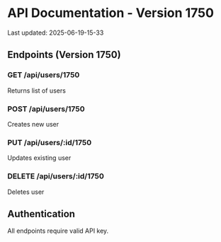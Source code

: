 # API Documentation - Version 1750
Last updated: 2025-06-19-15-33

## Endpoints (Version 1750)

### GET /api/users/1750
Returns list of users

### POST /api/users/1750
Creates new user

### PUT /api/users/:id/1750
Updates existing user

### DELETE /api/users/:id/1750
Deletes user

## Authentication
All endpoints require valid API key.
